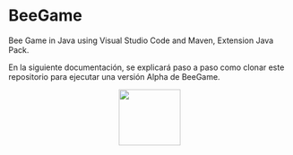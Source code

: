 # BeeGame
Bee Game in Java using Visual Studio Code and Maven, Extension Java Pack.

En la siguiente documentación, se explicará paso a paso como clonar este repositorio para ejecutar una versión Alpha de BeeGame.

<div align="center" id="madewithlua">
  <img
    src="https://imgur.com/fszXV7f"
    width="110"
    ,
    height="100"
  />
</div>

